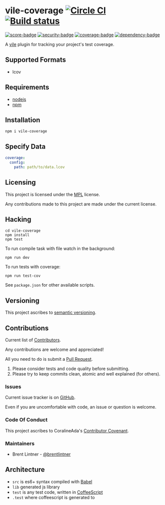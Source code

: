 # vile-coverage [![Circle CI](https://circleci.com/gh/forthright/vile-coverage.svg?style=svg&circle-token=99e11e5fda6649fe9d8ee644b3d1e1337322a5d6)](https://circleci.com/gh/forthright/vile-coverage) [![Build status](https://ci.appveyor.com/api/projects/status/vivh8lh9uvdvry00/branch/master?svg=true)](https://ci.appveyor.com/project/brentlintner/vile-coverage/branch/master)

[![score-badge](https://vile.io/api/v0/projects/vile-coverage/badges/score?token=USryyHar5xQs7cBjNUdZ)](https://vile.io/~brentlintner/vile-coverage) [![security-badge](https://vile.io/api/v0/projects/vile-coverage/badges/security?token=USryyHar5xQs7cBjNUdZ)](https://vile.io/~/brentlintner/vile-coverage) [![coverage-badge](https://vile.io/api/v0/projects/vile-coverage/badges/coverage?token=USryyHar5xQs7cBjNUdZ)](https://vile.io/~/brentlintner/vile-coverage) [![dependency-badge](https://vile.io/api/v0/projects/vile-coverage/badges/dependency?token=USryyHar5xQs7cBjNUdZ)](https://vile.io/~/brentlintner/vile-coverage)

A [vile](https://vile.io) plugin for tracking your project's test coverage.

## Supported Formats

* lcov

## Requirements

- [nodejs](http://nodejs.org)
- [npm](http://npmjs.org)

## Installation

    npm i vile-coverage

## Specify Data

```yml
coverage:
  config:
    path: path/to/data.lcov
```

## Licensing

This project is licensed under the [MPL](https://www.mozilla.org/MPL/2.0) license.

Any contributions made to this project are made under the current license.

## Hacking

    cd vile-coverage
    npm install
    npm test

To run compile task with file watch in the background:

    npm run dev

To run tests with coverage:

    npm run test-cov

See `package.json` for other available scripts.

## Versioning

This project ascribes to [semantic versioning](http://semver.org).

## Contributions

Current list of [Contributors]().

Any contributions are welcome and appreciated!

All you need to do is submit a [Pull Request]().

1. Please consider tests and code quality before submitting.
2. Please try to keep commits clean, atomic and well explained (for others).

### Issues

Current issue tracker is on [GitHub]().

Even if you are uncomfortable with code, an issue or question is welcome.

### Code Of Conduct

This project ascribes to CoralineAda's [Contributor Covenant](https://github.com/CoralineAda/contributor_covenant).

### Maintainers

- Brent Lintner - [@brentlintner](http://github.com/brentlintner)

## Architecture

- `src` is es6+ syntax compiled with [Babel](https://babeljs.io)
- `lib` generated js library
- `test` is any test code, written in [CoffeeScript](http://coffeescript.org)
- `.test` where coffeescript is generated to

